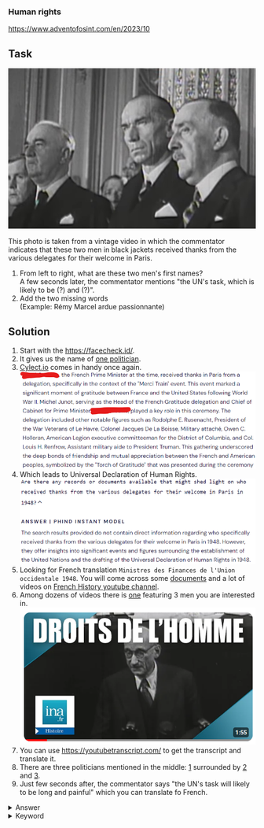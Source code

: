 ### Human rights

https://www.adventofosint.com/en/2023/10

## Task

![Delegation](assets/photo10.jpg)  

This photo is taken from a vintage video in which the commentator indicates that these two men in black jackets received thanks from the various delegates for their welcome in Paris.  
1. From left to right, what are these two men's first names?  
A few seconds later, the commentator mentions "the UN's task, which is likely to be (?) and (?)".
2. Add the two missing words  
(Example: Rémy Marcel ardue passionnante)  

## Solution

1. Start with the https://facecheck.id/.  
2. It gives us the name of [one politician](https://en.wikipedia.org/wiki/Henri_Queuille).  
3. [Cylect.io](https://cylect.io/) comes in handy once again.  
![United nation](assets/united-nation.png) 
4. Which leads to Universal Declaration of Human Rights.  
![United nation](assets/human-rights.png) 
5. Looking for French translation `Ministres des Finances de l'Union occidentale 1948`. You will come across some [documents](https://www.cvce.eu/en/obj/report_of_the_meeting_of_the_five_finance_ministers_of_western_union_brussels_28_and_29_april_1948-en-01def6dd-0096-491b-8609-e39b772ee670.html) and a lot of videos on [French History youtube channel](https://www.youtube.com/@Inahistoire).  
6. Among dozens of videos there is [one](https://www.youtube.com/watch?v=vG5BRgJqiaI) featuring 3 men you are interested in.  
![Video thumbnail](assets/youtube-video.png) 
7. You can use https://youtubetranscript.com/ to get the transcript and translate it.  
8. There are three politicians mentioned in the middle: [1](https://pl.wikipedia.org/wiki/Vincent_Auriol) surrounded by [2](https://en.wikipedia.org/wiki/Henri_Queuille) and [3](https://pl.wikipedia.org/wiki/Andr%C3%A9_Marie).  
9. Just few seconds after, the commentator says "the UN's task will likely to be long and painful" which you can translate fo French.  

<details><summary>Answer</summary>andré henri longue pénible</details>

<details><summary>Keyword</summary>BD sans bulle</details>